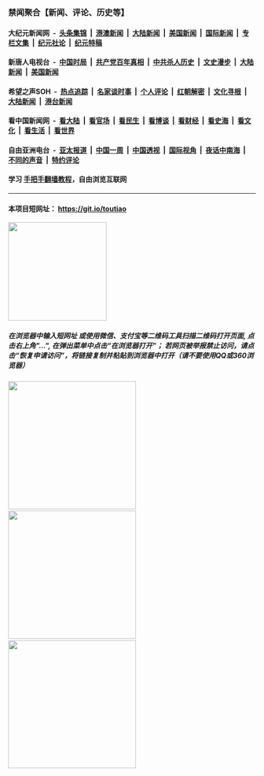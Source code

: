 ### 禁闻聚合【新闻、评论、历史等】

#### 大纪元新闻网 &nbsp;-&nbsp; [头条集锦](indexes/E头条集锦.md?t=02271531) &nbsp;|&nbsp; [港澳新闻](indexes/E港澳新闻.md?t=02271531)  &nbsp;|&nbsp; [大陆新闻](indexes/E大陆新闻.md?t=02271531) &nbsp;|&nbsp; [美国新闻](indexes/E美国新闻.md?t=02271531) &nbsp;|&nbsp; [国际新闻](indexes/E国际新闻.md?t=02271531) &nbsp;|&nbsp; [专栏文集](indexes/E专栏文集.md?t=02271531) &nbsp;|&nbsp; [纪元社论](indexes/E纪元社论.md?t=02271531) &nbsp;|&nbsp; [纪元特稿](indexes/E纪元特稿.md?t=02271531) 

#### 新唐人电视台 &nbsp;-&nbsp; [中国时局](indexes/N中国时局.md?t=02271531) &nbsp;|&nbsp; [共产党百年真相](indexes/N共产党百年真相.md?t=02271531) &nbsp;|&nbsp; [中共杀人历史](indexes/N中共杀人历史.md?t=02271531) &nbsp;|&nbsp; [文史漫步](indexes/N文史漫步.md?t=02271531) &nbsp;|&nbsp; [大陆新闻](indexes/N大陆新闻.md?t=02271531) &nbsp;|&nbsp; [美国新闻](indexes/N美国新闻.md?t=02271531)

#### 希望之声SOH &nbsp;-&nbsp; [热点追踪](indexes/H热点追踪.md?t=02271531) &nbsp;|&nbsp; [名家谈时事](indexes/H名家谈时事.md?t=02271531) &nbsp;|&nbsp; [个人评论](indexes/H个人评论.md?t=02271531)  &nbsp;|&nbsp; [红朝解密](indexes/H红朝解密.md?t=02271531) &nbsp;|&nbsp; [文化寻根](indexes/H文化寻根.md?t=02271531) &nbsp;|&nbsp; [大陆新闻](indexes/H大陆新闻.md?t=02271531) &nbsp;|&nbsp; [港台新闻](indexes/H港台新闻.md?t=02271531)

#### 看中国新闻网 &nbsp;-&nbsp; [看大陆](indexes/S看大陆.md?t=02271531) &nbsp;|&nbsp; [看官场](indexes/S看官场.md?t=02271531) &nbsp;|&nbsp; [看民生](indexes/S看民生.md?t=02271531)  &nbsp;|&nbsp; [看博谈](indexes/S看博谈.md?t=02271531) &nbsp;|&nbsp; [看财经](indexes/S看财经.md?t=02271531) &nbsp;|&nbsp; [看史海](indexes/S看史海.md?t=02271531) &nbsp;|&nbsp; [看文化](indexes/S看文化.md?t=02271531) &nbsp;|&nbsp; [看生活](indexes/S看生活.md?t=02271531) &nbsp;|&nbsp; [看世界](indexes/S看世界.md?t=02271531)

#### 自由亚洲电台 &nbsp;-&nbsp; [亚太报道](indexes/R亚太报道.md?t=02271531) &nbsp;|&nbsp; [中国一周](indexes/R中国一周.md?t=02271531) &nbsp;|&nbsp; [中国透视](indexes/R中国透视.md?t=02271531)  &nbsp;|&nbsp; [国际视角](indexes/R国际视角.md?t=02271531) &nbsp;|&nbsp; [夜话中南海](indexes/R夜话中南海.md?t=02271531) &nbsp;|&nbsp; [不同的声音](indexes/R不同的声音.md?t=02271531) &nbsp;|&nbsp; [特约评论](indexes/R特约评论.md?t=02271531)

#### 学习 [手把手翻墙教程](https://github.com/gfw-breaker/guides/wiki)，自由浏览互联网

----

#### 本项目短网址： https://git.io/toutiao
<img src="https://raw.githubusercontent.com/gfw-breaker/banned-news/master/scripts/img/qr.png" width="200px"/>  

##### 在浏览器中输入短网址 或使用微信、支付宝等二维码工具扫描二维码打开页面, 点击右上角"...", 在弹出菜单中点击“在浏览器打开”； 若网页被举报禁止访问，请点击“恢复申请访问”，将链接复制并粘贴到浏览器中打开（请不要使用QQ或360浏览器）

<img src="https://raw.githubusercontent.com/gfw-breaker/banned-news/master/scripts/img/1.png" width="260px"/> &nbsp; <img src="https://raw.githubusercontent.com/gfw-breaker/banned-news/master/scripts/img/2.png" width="260px"/> &nbsp; <img src="https://raw.githubusercontent.com/gfw-breaker/banned-news/master/scripts/img/3.png" width="260px"/>
